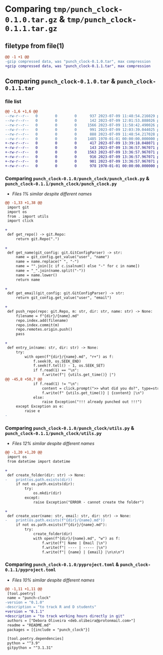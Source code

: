 # Comparing `tmp/punch_clock-0.1.0.tar.gz` & `tmp/punch_clock-0.1.1.tar.gz`

## filetype from file(1)

```diff
@@ -1 +1 @@
-gzip compressed data, was "punch_clock-0.1.0.tar", max compression
+gzip compressed data, was "punch_clock-0.1.1.tar", max compression
```

## Comparing `punch_clock-0.1.0.tar` & `punch_clock-0.1.1.tar`

### file list

```diff
@@ -1,6 +1,6 @@
--rw-r--r--   0        0        0      937 2023-07-09 11:48:54.216029 punch_clock-0.1.0/README.md
--rw-r--r--   0        0        0      142 2023-07-09 12:01:53.888026 punch_clock-0.1.0/punch_clock/__init__.py
--rw-r--r--   0        0        0     1566 2023-07-09 11:58:42.490026 punch_clock-0.1.0/punch_clock/punch_clock.py
--rw-r--r--   0        0        0      991 2023-07-09 12:03:39.044025 punch_clock-0.1.0/punch_clock/utils.py
--rw-r--r--   0        0        0      888 2023-07-09 11:48:54.217028 punch_clock-0.1.0/pyproject.toml
--rw-r--r--   0        0        0     1485 1970-01-01 00:00:00.000000 punch_clock-0.1.0/PKG-INFO
+-rw-r--r--   0        0        0      417 2023-07-09 13:39:18.048071 punch_clock-0.1.1/README.md
+-rw-r--r--   0        0        0      143 2023-07-09 13:36:57.967071 punch_clock-0.1.1/punch_clock/__init__.py
+-rw-r--r--   0        0        0     1563 2023-07-09 13:36:57.967071 punch_clock-0.1.1/punch_clock/punch_clock.py
+-rw-r--r--   0        0        0      916 2023-07-09 13:36:57.967071 punch_clock-0.1.1/punch_clock/utils.py
+-rw-r--r--   0        0        0      901 2023-07-09 13:36:57.967071 punch_clock-0.1.1/pyproject.toml
+-rw-r--r--   0        0        0      978 1970-01-01 00:00:00.000000 punch_clock-0.1.1/PKG-INFO
```

### Comparing `punch_clock-0.1.0/punch_clock/punch_clock.py` & `punch_clock-0.1.1/punch_clock/punch_clock.py`

 * *Files 1% similar despite different names*

```diff
@@ -1,33 +1,38 @@
 import git
 import os
 from . import utils
 import click
 
+
 def get_repo() -> git.Repo:
     return git.Repo(".")
 
+
 def get_name(git_config: git.GitConfigParser) -> str:
     name = git_config.get_value("user", "name")
     name = name.replace(" ", "-")
     name = "".join([c if c.isalnum() else "-" for c in name])
     name = "_".join(name.split("-"))
     name = name.lower()
     return name
 
+
 def get_email(git_config: git.GitConfigParser) -> str:
     return git_config.get_value("user", "email")
 
+
 def push_repo(repo: git.Repo, m: str, dir: str, name: str) -> None:
     filename = f"{dir}/{name}.md"
     repo.index.add(filename)
     repo.index.commit(m)
     repo.remotes.origin.push()
     pass
 
+
 def entry_in(name: str, dir: str) -> None:
     try:
         with open(f"{dir}/{name}.md", "r+") as f:
             f.seek(0, os.SEEK_END)
             f.seek(f.tell() - 1, os.SEEK_SET)
             if f.read(1) == "\n":
                 f.write(f"| {utils.get_time()} |")
@@ -45,8 +50,7 @@
             if f.read(1) != "\n":
                 content = click.prompt(">> what did you do?", type=str)
                 f.write(f" {utils.get_time()} | {content} |\n")
             else:
                 raise Exception("!!! already punched out !!!")
     except Exception as e:
         raise e
-
```

### Comparing `punch_clock-0.1.0/punch_clock/utils.py` & `punch_clock-0.1.1/punch_clock/utils.py`

 * *Files 12% similar despite different names*

```diff
@@ -1,20 +1,20 @@
 import os
 from datetime import datetime
 
+
 def create_folder(dir: str) -> None:
-    print(os.path.exists(dir))
     if not os.path.exists(dir):
         try:
             os.mkdir(dir)
         except:
             raise Exception("ERROR - cannot create the folder")
 
+
 def create_user(name: str, email: str, dir: str) -> None:
-    print(os.path.exists(f"{dir}/{name}.md"))
     if not os.path.exists(f"{dir}/{name}.md"):
         try:
             create_folder(dir)
             with open(f"{dir}/{name}.md", "w") as f:
                 f.write(f"| Name | Email |\n")
                 f.write(f"| ---- | ----- |\n")
                 f.write(f"| {name} | {email} |\n\n\n")
```

### Comparing `punch_clock-0.1.0/pyproject.toml` & `punch_clock-0.1.1/pyproject.toml`

 * *Files 10% similar despite different names*

```diff
@@ -1,11 +1,11 @@
 [tool.poetry]
 name = "punch-clock"
-version = "0.1.0"
-description = "to track R and D students"
+version = "0.1.1"
+description = "to track working hours directly in git"
 authors = ["Debora Oliveira <deb.olibeira@protonmail.com>"]
 readme = "README.md"
 packages = [{include = "punch_clock"}]
 
 [tool.poetry.dependencies]
 python = "^3.9"
 gitpython = "^3.1.31"
```

